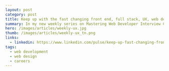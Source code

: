 ```yaml
---
layout: post
category: post
title: Keep up with the fast changing front end, full stack, UX, web design and mobile industries with these seven online weekly series
summary: In my new weekly series on Mastering Web Developer Interview Code I've done a lot of research and interviewed people who've hired or managed their careers effectively. Let's take a look at what I discovered.
hero: /images/articles/weekly-ux.jpg
thumb: /images/articles/weekly-ux_tn.png
links:
  - linkedin: https://www.linkedin.com/pulse/keep-up-fast-changing-front-end-full-stack-ux-web-seven-villalobos
tags:
  - web development
  - web design
  - careers
---
```


